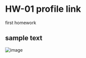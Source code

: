 # HW-01 profile link
first homework 
## sample text 
![image](https://user-images.githubusercontent.com/96005062/227368020-e19e3669-c0b5-4ef9-860a-8ac2860dc281.png)
